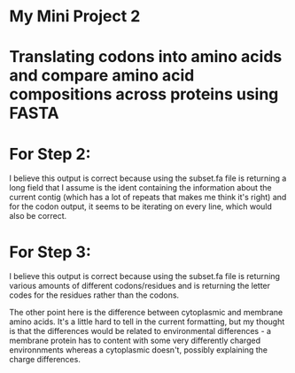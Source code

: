 # My Mini Project 2
# Translating codons into amino acids and compare amino acid compositions across proteins using FASTA

# For Step 2:
I believe this output is correct because using the subset.fa file is returning a long field that I assume is the ident containing the information about the current contig (which has a lot of repeats that makes me think it's right) and for the codon output, it seems to be iterating on every line, which would also be correct.

# For Step 3:
I believe this output is correct because using the subset.fa file is returning various amounts of different codons/residues and is returning the letter codes for the residues rather than the codons.

The other point here is the difference between cytoplasmic and membrane amino acids. It's a little hard to tell in the current formatting, but my thought is that the differences would be related to environmental differences - a membrane protein has to content with some very differently charged environnments whereas a cytoplasmic doesn't, possibly explaining the charge differences.